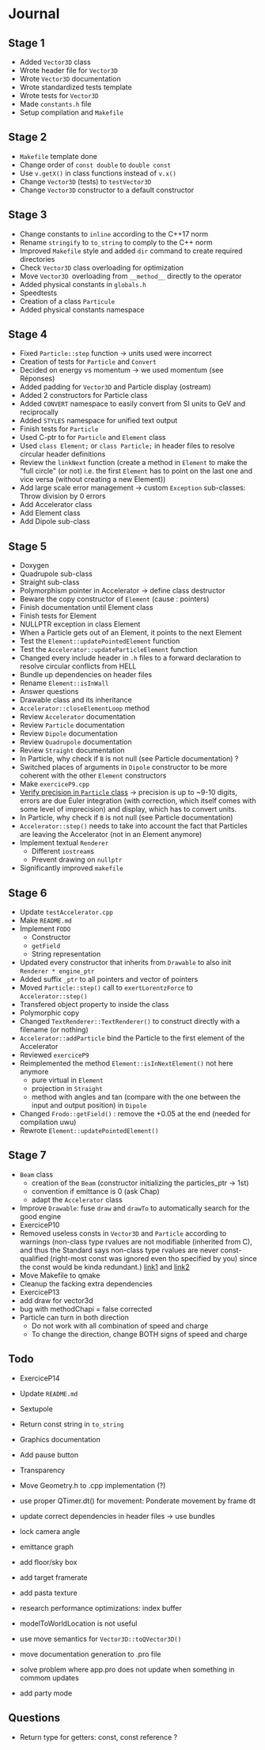 # Journal

## Stage 1

- Added `Vector3D` class
- Wrote header file for `Vector3D`
- Wrote `Vector3D` documentation
- Wrote standardized tests template
- Wrote tests for `Vector3D`
- Made `constants.h` file
- Setup compilation and `Makefile`

## Stage 2

- `Makefile` template done
- Change order of `const double` to `double const`
- Use `v.getX()` in class functions instead of `v.x()`
- Change `Vector3D` (tests) to `testVector3D`
- Change `Vector3D` constructor to a default constructor

## Stage 3

- Change constants to `inline` according to the C++17 norm
- Rename `stringify` to `to_string` to comply to the C++ norm
- Improved `Makefile` style and added `dir` command to create required directories
- Check `Vector3D` class overloading for optimization
- Move `Vector3D `overloading from `__method__` directly to the operator
- Added physical constants in `globals.h`
- Speedtests
- Creation of a class `Particule`
- Added physical constants namespace

## Stage 4

- Fixed `Particle::step` function -> units used were incorrect
- Creation of tests for `Particle` and `Convert`
- Decided on energy vs momentum -> we used momentum (see Réponses)
- Added padding for `Vector3D` and Particle display (ostream)
- Added 2 constructors for Particle class
- Added `CONVERT` namespace to easily convert from SI units to GeV and reciprocally
- Added `STYLES` namespace for unified text output
- Finish tests for `Particle`
- Used C-ptr to for `Particle` and `Element` class
- Used `class Element;` or `class Particle;` in header files to resolve circular header definitions
- Review the `linkNext` function (create a method in `Element` to make the "full circle" (or not) i.e. the first `Element` has to point on the last one and vice versa (without creating a new Element))
- Add large scale error management -> custom `Exception` sub-classes: Throw division by 0 errors
- Add Accelerator class
- Add Element class
- Add Dipole sub-class

## Stage 5

- Doxygen
- Quadrupole sub-class
- Straight sub-class
- Polymorphism pointer in Accelerator -> define class destructor
- Beware the copy constructor of `Element` (cause : pointers)
- Finish documentation until Element class
- Finish tests for Element
- NULLPTR exception in class Element
- When a Particle gets out of an Element, it points to the next Element
- Test the `Element::updatePointedElement` function
- Test the `Accelerator::updateParticleElement` function
- Changed every include header in `.h` files to a forward declaration to resolve circular conflicts from HELL
- Bundle up dependencies on header files
- Rename `Element::isInWall`
- Answer questions
- Drawable class and its inheritance
- `Accelerator::closeElementLoop` method
- Review `Accelerator` documentation
- Review `Particle` documentation
- Review `Dipole` documentation
- Review `Quadrupole` documentation
- Review `Straight` documentation
- In Particle, why check if `B` is not null (see Particle documentation) ?
- Switched places of arguments in `Dipole` constructor to be more coherent with the other `Element` constructors
- Make `exerciceP9.cpp`
- [Verify precision in `Particle` class](https://moodle.epfl.ch/mod/forum/discuss.php?d=15995) -> precision is up to \~9-10 digits, errors are due Euler integration (with correction, which itself comes with some level of imprecision) and display, which has to convert units.
- In Particle, why check if `B` is not null (see Particle documentation)
- `Accelerator::step()` needs to take into account the fact that Particles are leaving the Accelerator (not in an Element anymore)
- Implement textual `Renderer`
	- Different `iostream`s
	- Prevent drawing on `nullptr`
- Significantly improved `makefile`

## Stage 6

- Update `testAccelerator.cpp`
- Make `README.md`
- Implement `FODO`
	- Constructor
	- `getField`
	- String representation
- Updated every constructor that inherits from `Drawable` to also init `Renderer * engine_ptr`
- Added suffix `_ptr` to all pointers and vector of pointers
- Moved `Particle::step()` call to `exertLorentzForce` to `Accelerator::step()`
- Transfered object property to inside the class
- Polymorphic copy
- Changed `TextRenderer::TextRenderer()` to construct directly with a filename (or nothing)
- `Accelerator::addParticle` bind the Particle to the first element of the Accelerator
- Reviewed `exerciceP9`
- Reimplemented the method `Element::isInNextElement()` not here anymore
	- pure virtual in `Element`
	- projection in `Straight`
	- method with angles and tan (compare with the one between the input and output position) in `Dipole`
- Changed `Frodo::getField()` : remove the +0.05 at the end (needed for compilation uwu)
- Rewrote `Element::updatePointedElement()`

## Stage 7

- `Beam` class
	- creation of the `Beam` (constructor initializing the particles_ptr -> 1st)
	- convention if emittance is 0 (ask Chap)
	- adapt the `Accelerator` class
- Improve `Drawable`: fuse `draw` and `drawTo` to automatically search for the good engine
- ExerciceP10
- Removed useless consts in `Vector3D` and `Particle` according to warnings (non-class type rvalues are not modifiable (inherited from C), and thus the Standard says non-class type rvalues are never const-qualified (right-most const was ignored even tho specified by you) since the const would be kinda redundant.) [link1](https://stackoverflow.com/questions/1607188/why-is-a-type-qualifier-on-a-return-type-meaningless) and [link2](https://stackoverflow.com/questions/1134237/pedantic-gcc-warning-type-qualifiers-on-function-return-type)
- Move Makefile to qmake
- Cleanup the facking extra dependencies
- ExerciceP13
- add draw for vector3d
- bug with methodChapi = false corrected
- Particle can turn in both direction
	- Do not work with all combination of speed and charge
	- To change the direction, change BOTH signs of speed and charge

## Todo

- ExerciceP14
- Update `README.md`
- Sextupole
- Return const string in `to_string`

- Graphics documentation
- Add pause button
- Transparency
- Move Geometry.h to .cpp implementation (?)
- use proper QTimer.dt() for movement: Ponderate movement by frame dt
- update correct dependencies in header files -> use bundles
- lock camera angle
- emittance graph
- add floor/sky box
- add target framerate
- add pasta texture
- research performance optimizations: index buffer
- modelToWorldLocation is not useful
- use move semantics for `Vector3D::toQVector3D()`
- move documentation generation to .pro file
- solve problem where app.pro does not update when something in commom updates
- add party mode

## Questions

- Return type for getters: const, const reference ?
